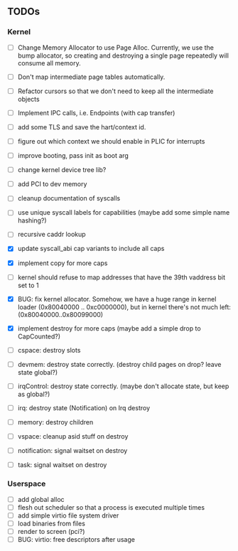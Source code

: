 ## TODOs

### Kernel

- [ ] Change Memory Allocator to use Page Alloc.
      Currently, we use the bump allocator, so creating and destroying a single page repeatedly will consume all memory.
- [ ] Don't map intermediate page tables automatically.
- [ ] Refactor cursors so that we don't need to keep all the intermediate objects
- [ ] Implement IPC calls, i.e. Endpoints (with cap transfer)
- [ ] add some TLS and save the hart/context id.
- [ ] figure out which context we should enable in PLIC for interrupts
- [ ] improve booting, pass init as boot arg
- [ ] change kernel device tree lib?
- [ ] add PCI to dev memory
- [ ] cleanup documentation of syscalls
- [ ] use unique syscall labels for capabilities (maybe add some simple name hashing?)
- [ ] recursive caddr lookup
- [x] update syscall_abi cap variants to include all caps
- [x] implement copy for more caps
- [ ] kernel should refuse to map addresses that have the 39th vaddress bit set to 1
- [x] BUG: fix kernel allocator. Somehow, we have a huge range in kernel loader (0x80040000 .. 0xc0000000), but in kernel there's not much left: (0x80040000..0x80099000)

- [x] implement destroy for more caps (maybe add a simple drop to CapCounted?)
- [ ] cspace: destroy slots
- [ ] devmem: destroy state correctly. (destroy child pages on drop? leave state global?)
- [ ] irqControl: destroy state correctly. (maybe don't allocate state, but keep as global?)
- [ ] irq: destroy state (Notification) on Irq destroy
- [ ] memory: destroy children
- [ ] vspace: cleanup asid stuff on destroy
- [ ] notification: signal waitset on destroy
- [ ] task: signal waitset on destroy

### Userspace
- [ ] add global alloc
- [ ] flesh out scheduler so that a process is executed multiple times
- [ ] add simple virtio file system driver
- [ ] load binaries from files
- [ ] render to screen (pci?)
- [ ] BUG: virtio: free descriptors after usage
